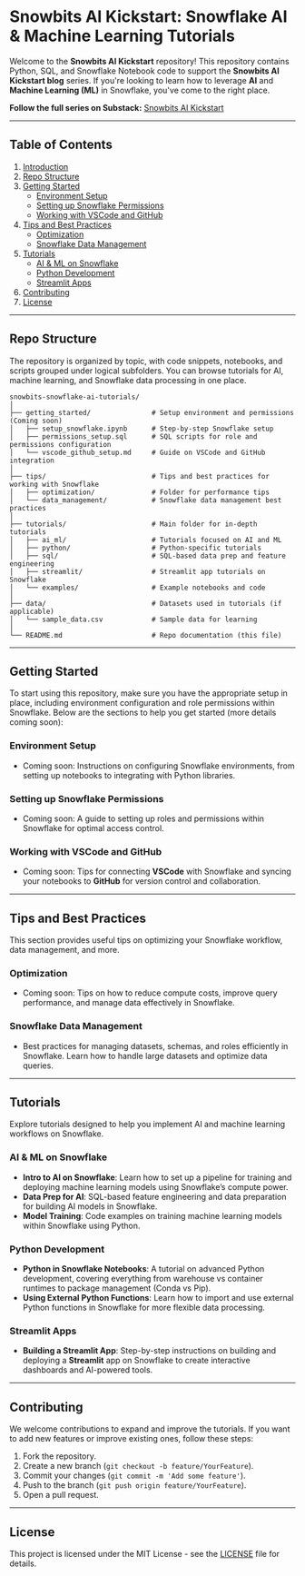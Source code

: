 # **Snowbits AI Kickstart: Snowflake AI & Machine Learning Tutorials**

Welcome to the **Snowbits AI Kickstart** repository! This repository contains Python, SQL, and Snowflake Notebook code to support the **Snowbits AI Kickstart blog** series. If you're looking to learn how to leverage **AI** and **Machine Learning (ML)** in Snowflake, you've come to the right place.

**Follow the full series on Substack:** [Snowbits AI Kickstart](https://mattstrautmann.substack.com/)

---

## **Table of Contents**

1. [Introduction](#introduction)
2. [Repo Structure](#repo-structure)
3. [Getting Started](#getting-started)
    - [Environment Setup](#environment-setup)
    - [Setting up Snowflake Permissions](#setting-up-snowflake-permissions)
    - [Working with VSCode and GitHub](#working-with-vscode-and-github)
4. [Tips and Best Practices](#tips-and-best-practices)
    - [Optimization](#optimization)
    - [Snowflake Data Management](#snowflake-data-management)
5. [Tutorials](#tutorials)
    - [AI & ML on Snowflake](#ai-and-ml-on-snowflake)
    - [Python Development](#python-development)
    - [Streamlit Apps](#streamlit-apps)
6. [Contributing](#contributing)
7. [License](#license)

---

## **Repo Structure**

The repository is organized by topic, with code snippets, notebooks, and scripts grouped under logical subfolders. You can browse tutorials for AI, machine learning, and Snowflake data processing in one place.

```plaintext
snowbits-snowflake-ai-tutorials/
│
├── getting_started/               # Setup environment and permissions (Coming soon)
│   ├── setup_snowflake.ipynb      # Step-by-step Snowflake setup
│   ├── permissions_setup.sql      # SQL scripts for role and permissions configuration
│   └── vscode_github_setup.md     # Guide on VSCode and GitHub integration
│
├── tips/                          # Tips and best practices for working with Snowflake
│   ├── optimization/              # Folder for performance tips
│   └── data_management/           # Snowflake data management best practices
│
├── tutorials/                     # Main folder for in-depth tutorials
│   ├── ai_ml/                     # Tutorials focused on AI and ML
│   ├── python/                    # Python-specific tutorials
│   ├── sql/                       # SQL-based data prep and feature engineering
│   ├── streamlit/                 # Streamlit app tutorials on Snowflake
│   └── examples/                  # Example notebooks and code
│
├── data/                          # Datasets used in tutorials (if applicable)
│   └── sample_data.csv            # Sample data for learning
│
└── README.md                      # Repo documentation (this file)
```

---

## **Getting Started**

To start using this repository, make sure you have the appropriate setup in place, including environment configuration and role permissions within Snowflake. Below are the sections to help you get started (more details coming soon):

### **Environment Setup**
- Coming soon: Instructions on configuring Snowflake environments, from setting up notebooks to integrating with Python libraries.
  
### **Setting up Snowflake Permissions**
- Coming soon: A guide to setting up roles and permissions within Snowflake for optimal access control.

### **Working with VSCode and GitHub**
- Coming soon: Tips for connecting **VSCode** with Snowflake and syncing your notebooks to **GitHub** for version control and collaboration.

---

## **Tips and Best Practices**

This section provides useful tips on optimizing your Snowflake workflow, data management, and more.

### **Optimization**
- Coming soon: Tips on how to reduce compute costs, improve query performance, and manage data effectively in Snowflake.

### **Snowflake Data Management**
- Best practices for managing datasets, schemas, and roles efficiently in Snowflake. Learn how to handle large datasets and optimize data queries.

---

## **Tutorials**

Explore tutorials designed to help you implement AI and machine learning workflows on Snowflake.

### **AI & ML on Snowflake**
- **Intro to AI on Snowflake**: Learn how to set up a pipeline for training and deploying machine learning models using Snowflake’s compute power.
- **Data Prep for AI**: SQL-based feature engineering and data preparation for building AI models in Snowflake.
- **Model Training**: Code examples on training machine learning models within Snowflake using Python.
  
### **Python Development**
- **Python in Snowflake Notebooks**: A tutorial on advanced Python development, covering everything from warehouse vs container runtimes to package management (Conda vs Pip).
- **Using External Python Functions**: Learn how to import and use external Python functions in Snowflake for more flexible data processing.
  
### **Streamlit Apps**
- **Building a Streamlit App**: Step-by-step instructions on building and deploying a **Streamlit** app on Snowflake to create interactive dashboards and AI-powered tools.

---

## **Contributing**

We welcome contributions to expand and improve the tutorials. If you want to add new features or improve existing ones, follow these steps:
1. Fork the repository.
2. Create a new branch (`git checkout -b feature/YourFeature`).
3. Commit your changes (`git commit -m 'Add some feature'`).
4. Push to the branch (`git push origin feature/YourFeature`).
5. Open a pull request.

---

## **License**

This project is licensed under the MIT License - see the [LICENSE](LICENSE) file for details.

